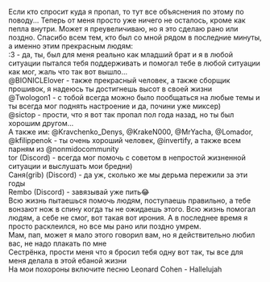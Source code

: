 Если кто спросит куда я пропал, то тут все объяснения по этому по поводу...
Теперь от меня просто уже ничего не осталось, кроме как пепла внутри. Может я преувеличиваю, но я это сделаю рано или поздно.
Спасибо всем тем, кто был со мной рядом в последние минуты, а именно этим прекрасным людям: <br>
:3 - да, ты, был для меня реально как младший брат и я в любой ситуации пытался тебя поддерживать и помогал тебе в любой ситуации как мог, жаль что так вот вышло...<br>
@BIONICLElover - также прекрасный человек, а также сборщик прошивок, я надеюсь ты достигнешь высот в своей жизни <br>
@Twologon1 - с тобой всегда можно было пообщаться на любые темы и ты всегда мог поднять настроение и да, почини уже миксер)<br>
@sictop - прости, что я вот так пропал пол года назад, но ты был хорошим другом...<br>
А также им: @Kravchenko_Denys, @KrakeN000, @MrYacha, @Lomador, @kfilippenok - ты очень хороший человек, @invertify, а также всем парням из @nonmidocommunity<br>
tor (Discord) - всегда мог помочь с советом в непростой жизненной ситуации и выслушать мои бредни) <br>
Саня(grib) (Discord) - да уж, сколько же мы дерьма пережили за эти годы<br>
Rembo (Discord) - завязывай уже пить😂 <br>
Всю жизнь пытаешься помочь людям, поступаешь правильно, а тебе вонзают нож в спину когда ты не ожидаешь этого. Всю жизнь помогал людям, а себе не смог, вот такая вот ирония. А в последнее время я просто расклеился, но все мы рано или поздно умрем.<br>
Мам, пап, может я мало этого говорил вам, но я действительно любил вас, не надо плакать по мне<br>
Сестрёнка, прости меня что я бросил тебя одну вот так, ты все для меня делала в этой ебаной жизни<br>
На мои похороны включите песню Leonard Cohen - Hallelujah<br>
